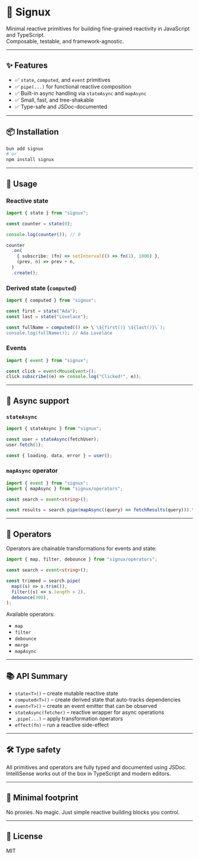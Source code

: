 # 🧩 Signux

Minimal reactive primitives for building fine-grained reactivity in JavaScript and TypeScript.  
Composable, testable, and framework-agnostic.

---

## ✨ Features

- ✅ `state`, `computed`, and `event` primitives
- ✅ `pipe(...)` for functional reactive composition
- ✅ Built-in async handling via `stateAsync` and `mapAsync`
- ✅ Small, fast, and tree-shakable
- ✅ Type-safe and JSDoc-documented

---

## 📦 Installation

```bash
bun add signux
# or
npm install signux
```

---

## 🚀 Usage

### Reactive state

```ts
import { state } from "signux";

const counter = state(0);

console.log(counter()); // 0

counter
  .on(
    { subscribe: (fn) => setInterval(() => fn(1), 1000) },
    (prev, n) => prev + n,
  )
  .create();
```

### Derived state (`computed`)

```ts
import { computed } from "signux";

const first = state("Ada");
const last = state("Lovelace");

const fullName = computed(() => \`\${first()} \${last()}\`);
console.log(fullName()); // Ada Lovelace
```

### Events

```ts
import { event } from "signux";

const click = event<MouseEvent>();
click.subscribe((e) => console.log("Clicked!", e));
```

---

## 🧪 Async support

### `stateAsync`

```ts
import { stateAsync } from "signux";

const user = stateAsync(fetchUser);
user.fetch(1);

const { loading, data, error } = user();
```

### `mapAsync` operator

```ts
import { event } from "signux";
import { mapAsync } from "signux/operators";

const search = event<string>();

const results = search.pipe(mapAsync((query) => fetchResults(query))).toState();
```

---

## 🧩 Operators

Operators are chainable transformations for events and state:

```ts
import { map, filter, debounce } from "signux/operators";

const search = event<string>();

const trimmed = search.pipe(
  map((s) => s.trim()),
  filter((s) => s.length > 2),
  debounce(300),
);
```

Available operators:

- `map`
- `filter`
- `debounce`
- `merge`
- `mapAsync`

---

## 📚 API Summary

- `state<T>()` – create mutable reactive state
- `computed<T>()` – create derived state that auto-tracks dependencies
- `event<T>()` – create an event emitter that can be observed
- `stateAsync(fetcher)` – reactive wrapper for async operations
- `.pipe(...)` – apply transformation operators
- `effect(fn)` – run a reactive side-effect

---

## 🛠 Type safety

All primitives and operators are fully typed and documented using JSDoc.  
IntelliSense works out of the box in TypeScript and modern editors.

---

## 🧼 Minimal footprint

No proxies. No magic. Just simple reactive building blocks you control.

---

## 📄 License

MIT
